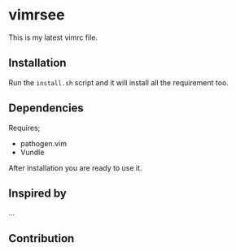 # vimrsee
This is my latest vimrc file.

## Installation
Run the ```install.sh``` script and it will install all the requirement too.

## Dependencies
Requires;
* pathogen.vim
* Vundle

After installation you are ready to use it.
## Inspired by
...

## Contribution
